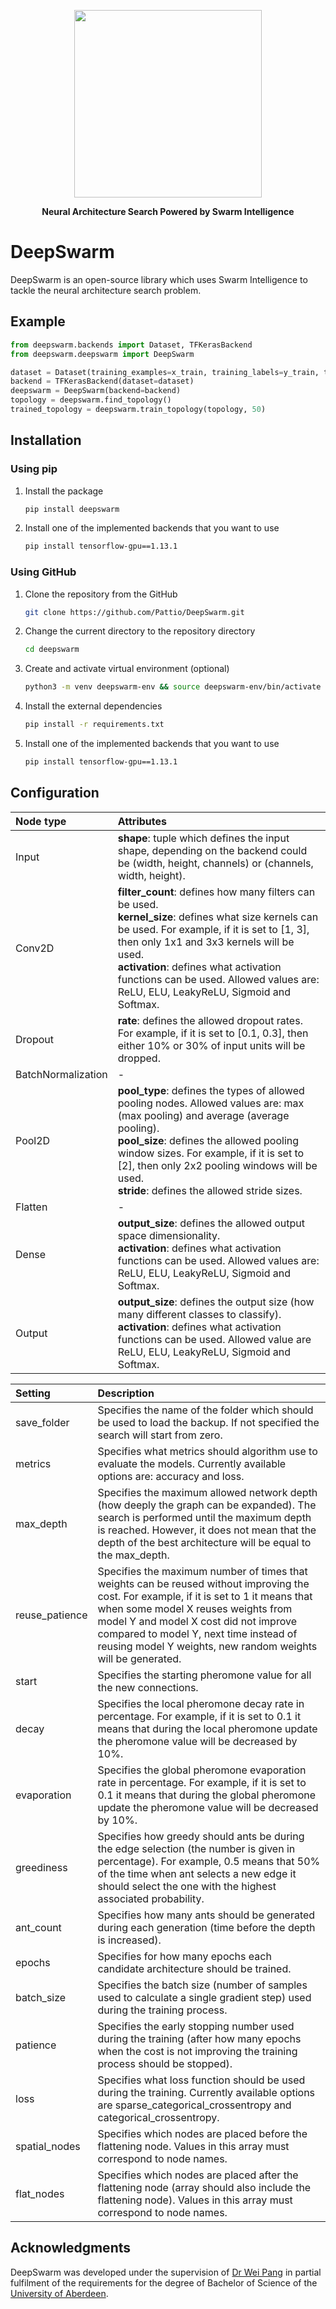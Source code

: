 <p align="center">
  <img src="https://user-images.githubusercontent.com/9087174/55276558-066c5300-52ed-11e9-8bb6-284948cdef67.png" width="300">
</p>

<p align="center">
  <strong>Neural Architecture Search Powered by Swarm Intelligence</strong>
</p>


# DeepSwarm 

DeepSwarm is an open-source library which uses Swarm Intelligence to tackle the neural architecture search problem. 

## Example 

```python
from deepswarm.backends import Dataset, TFKerasBackend
from deepswarm.deepswarm import DeepSwarm

dataset = Dataset(training_examples=x_train, training_labels=y_train, testing_examples=x_test, testing_labels=y_test)
backend = TFKerasBackend(dataset=dataset)
deepswarm = DeepSwarm(backend=backend)
topology = deepswarm.find_topology()
trained_topology = deepswarm.train_topology(topology, 50)

```

## Installation 

### Using pip

1. Install the package
   ```sh
   pip install deepswarm
   ```
2. Install one of the implemented backends that you want to use
   ```sh
   pip install tensorflow-gpu==1.13.1
   ```

### Using GitHub

1. Clone the repository from the GitHub

   ```sh
   git clone https://github.com/Pattio/DeepSwarm.git
   ```
2. Change the current directory to the repository directory
   ```sh
   cd deepswarm
   ```
3. Create and activate virtual environment (optional)
   ```sh
   python3 -m venv deepswarm-env && source deepswarm-env/bin/activate
   ```
4. Install the external dependencies 
   ```sh
   pip install -r requirements.txt
   ```
5. Install one of the implemented backends that you want to use
   ```sh
   pip install tensorflow-gpu==1.13.1
   ```


## Configuration 

| Node type      | Attributes  |
| :------------- |:-------------|
| Input | **shape**: tuple which defines the input shape, depending on the backend could be (width, height, channels) or (channels, width, height). |
| Conv2D | **filter_count**: defines how many filters can be used. <br> **kernel_size**: defines what size kernels can be used. For example, if it is set to [1, 3], then only 1x1 and 3x3 kernels will be used. <br> **activation**: defines what activation functions can be used. Allowed values are: ReLU, ELU, LeakyReLU, Sigmoid and Softmax. |
| Dropout | **rate**: defines the allowed dropout rates. For example, if it is set to [0.1, 0.3], then either 10% or 30% of input units will be dropped. |
| BatchNormalization | - |
| Pool2D | **pool_type**: defines the types of allowed pooling nodes. Allowed values are: max (max pooling) and average (average pooling). <br> **pool_size**: defines the allowed pooling window sizes. For example, if it is set to [2], then only 2x2 pooling windows will be used. <br> **stride**: defines the allowed stride sizes. |
| Flatten | - |
| Dense | **output_size**: defines the allowed output space dimensionality. <br> **activation**: defines what activation functions can be used. Allowed values are: ReLU, ELU, LeakyReLU, Sigmoid and Softmax. |
| Output | **output_size**: defines the output size (how many different classes to classify). <br> **activation**: defines what activation functions can be used. Allowed value are ReLU, ELU, LeakyReLU, Sigmoid and Softmax. |

| Setting        | Description |
| :------------- |:-------------|
| save_folder | Specifies the name of the folder which should be used to load the backup. If not specified the search will start from zero. |
| metrics | Specifies what metrics should algorithm use to evaluate the models. Currently available options are: accuracy and loss. |
| max_depth | Specifies the maximum allowed network depth (how deeply the graph can be expanded). The search is performed until the maximum depth is reached. However, it does not mean that the depth of the best architecture will be equal to the max_depth. |
| reuse_patience | Specifies the maximum number of times that weights can be reused without improving the cost. For example, if it is set to 1 it means that when some model X reuses weights from model Y and model X cost did not improve compared to model Y, next time instead of reusing model Y weights, new random weights will be generated.|
| start | Specifies the starting pheromone value for all the new connections. |
| decay | Specifies the local pheromone decay rate in percentage. For example, if it is set to 0.1 it means that during the local pheromone update the pheromone value will be decreased by 10%. |
| evaporation | Specifies the global pheromone evaporation rate in percentage. For example, if it is set to 0.1 it means that during the global pheromone update the pheromone value will be decreased by 10%. |
| greediness | Specifies how greedy should ants be during the edge selection (the number is given in percentage). For example, 0.5 means that 50% of the time when ant selects a new edge it should select the one with the highest associated probability. |
| ant_count | Specifies how many ants should be generated during each generation (time before the depth is increased). |
| epochs | Specifies for how many epochs each candidate architecture should be trained. |
| batch_size | Specifies the batch size (number of samples used to calculate a single gradient step) used during the training process. |
| patience | Specifies the early stopping number used during the training (after how many epochs when the cost is not improving the training process should be stopped). |
| loss | Specifies what loss function should be used during the training. Currently available options are sparse_categorical_crossentropy and categorical_crossentropy. |
| spatial_nodes | Specifies which nodes are placed before the flattening node. Values in this array must correspond to node names. |
| flat_nodes | Specifies which nodes are placed after the flattening node (array should also include the flattening node). Values in this array must correspond to node names. |


## Acknowledgments

DeepSwarm was developed under the supervision of [Dr Wei Pang](https://www.abdn.ac.uk/ncs/people/profiles/pang.wei) in partial fulfilment of the requirements for the degree of Bachelor of Science of the [University of Aberdeen](https://www.abdn.ac.uk).

